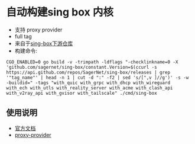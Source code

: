# 自动构建sing box 内核
* 支持 proxy provider
* full tag
* 来自于[sing-box下游仓库](https://github.com/CHIZI-0618/sing-box)
* 构建命令:
```
CGO_ENABLED=0 go build -v -trimpath -ldflags "-checklinkname=0 -X 'github.com/sagernet/sing-box/constant.Version=$(ccurl -s https://api.github.com/repos/SagerNet/sing-box/releases | grep '"tag_name"' | head -n 1 | cut -d ":" -f2 | sed 's/[",v ]//g')' -s -w -buildid=" -tags "with_quic with_grpc with_dhcp with_wireguard with_ech with_utls with_reality_server with_acme with_clash_api with_v2ray_api with_gvisor with_tailscale" ./cmd/sing-box
```

## 使用说明
* [官方文档](https://sing-box.sagernet.org/zh/configuration/)
* [proxy-provider](https://github.com/CHIZI-0618/sing-box/blob/dev-next/docs/configuration/provider/index.zh.md)
